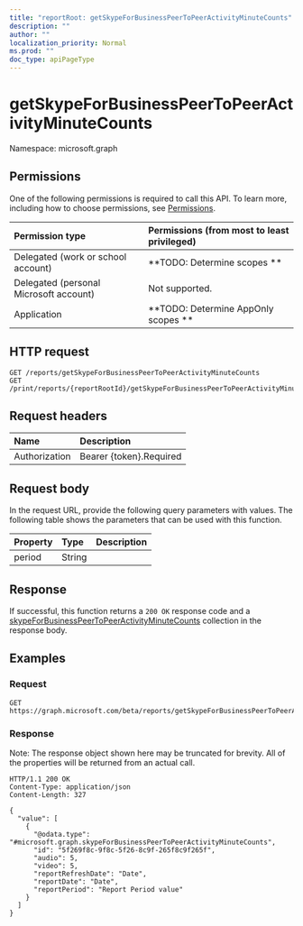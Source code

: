 ```yaml
---
title: "reportRoot: getSkypeForBusinessPeerToPeerActivityMinuteCounts"
description: ""
author: ""
localization_priority: Normal
ms.prod: ""
doc_type: apiPageType
---
```


# getSkypeForBusinessPeerToPeerActivityMinuteCounts

Namespace: microsoft.graph



## Permissions
One of the following permissions is required to call this API. To learn more, including how to choose permissions, see [Permissions](/concepts/permissions-reference.md).

|Permission type|Permissions (from most to least privileged)|
|:---|:---|
|Delegated (work or school account)|**TODO: Determine scopes **|
|Delegated (personal Microsoft account)|Not supported.|
|Application|**TODO: Determine AppOnly scopes **|

## HTTP request
<!-- {
  "blockType": "ignored"
}
-->
``` http
GET /reports/getSkypeForBusinessPeerToPeerActivityMinuteCounts
GET /print/reports/{reportRootId}/getSkypeForBusinessPeerToPeerActivityMinuteCounts
```

## Request headers
|Name|Description|
|:---|:---|
|Authorization|Bearer {token}.Required|

## Request body
In the request URL, provide the following query parameters with values.
The following table shows the parameters that can be used with this function.

|Property|Type|Description|
|:---|:---|:---|
|period|String||



## Response
If successful, this function returns a `200 OK` response code and a [skypeForBusinessPeerToPeerActivityMinuteCounts](../resources/skypeforbusinesspeertopeeractivityminutecounts.md) collection in the response body.

## Examples

### Request
<!-- {
  "blockType": "request",
  "name": "reportroot_getskypeforbusinesspeertopeeractivityminutecounts"
}
-->
``` http
GET https://graph.microsoft.com/beta/reports/getSkypeForBusinessPeerToPeerActivityMinuteCounts(period='parameterValue')
```

### Response
Note: The response object shown here may be truncated for brevity. All of the properties will be returned from an actual call.
<!-- {
  "blockType": "response",
  "truncated": true,
  "@odata.type": "collection(microsoft.graph.skypeforbusinesspeertopeeractivityminutecounts)"
}
-->
``` http
HTTP/1.1 200 OK
Content-Type: application/json
Content-Length: 327

{
  "value": [
    {
      "@odata.type": "#microsoft.graph.skypeForBusinessPeerToPeerActivityMinuteCounts",
      "id": "5f269f8c-9f8c-5f26-8c9f-265f8c9f265f",
      "audio": 5,
      "video": 5,
      "reportRefreshDate": "Date",
      "reportDate": "Date",
      "reportPeriod": "Report Period value"
    }
  ]
}
```

